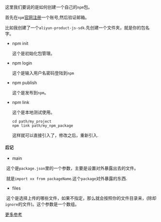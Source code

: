 这里我们要说的是如何创建一个自己的`npm`包。

首先在`npm`[官网注册](www.npmjs.com)一个账号,然后验证邮箱。

比如我创建了一个`aliyun-product-js-sdk`.先创建一个文件夹，就是你的包名字。

- npm init

  这个是初始化包管理。

- npm login

  这个是输入用户名密码登陆到`npm`

- npm publish

  这个是发布到`npm`。

- npm link

  这个是本地测试使用。

  ```shell
  cd path/my_project
  npm link path/my_npm_package
  ```

  这样就可以直接引入了，修改之后，重新引入.


#### 后记
- main
  
  这个是`package.json`里的一个参数，主要是设置对外暴露出去的文件。
  
  就是`import xx from packageName`.这个`package`对外暴露的东西.
  
- files
  
  这个是选择上传的哪些文件，如果不指定，那么就会按照你的文件目录来，(除却`ignore`的文件)。这个参数是一个数组。
  

[更多参考](https://docs.npmjs.com/files/package.json)
